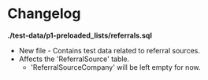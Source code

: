# Changelog

**./test-data/p1-preloaded_lists/referrals.sql**
* New file - Contains test data related to referral sources.
* Affects the 'ReferralSource' table.
	* 'ReferralSourceCompany' will be left empty for now.

